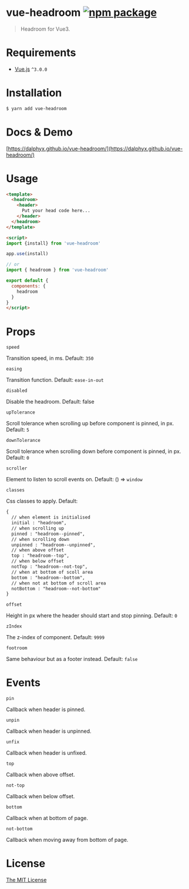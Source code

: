 # vue-headroom [![npm package](https://img.shields.io/npm/v/vue-headroom.svg)](https://www.npmjs.com/package/vue-headroom)

> Headroom for Vue3.

# Requirements

- [Vue.js](https://github.com/vuejs/vue) `^3.0.0`

# Installation

``` bash
$ yarn add vue-headroom
```

# Docs & Demo

[https://dalphyx.github.io/vue-headroom/](https://dalphyx.github.io/vue-headroom/)

# Usage
``` html
<template>
  <headroom>
    <header>
      Put your head code here...
    </header>
  </headroom>
</template>

<script>
import {install} from 'vue-headroom'

app.use(install)

// or
import { headroom } from 'vue-headroom'

export default {
  components: {
    headroom
  }
}
</script>
```

# Props

`speed`

Transition speed, in ms. Default: `350`

`easing`

Transition function. Default: `ease-in-out`

`disabled`

Disable the headroom. Default: false

`upTolerance`

Scroll tolerance when scrolling up before component is pinned, in px. Default: `5`

`downTolerance`

Scroll tolerance when scrolling down before component is pinned, in px. Default: `0`

`scroller`

Element to listen to scroll events on. Default: () => `window`

`classes`

Css classes to apply. Default:
```html
{
  // when element is initialised
  initial : "headroom",
  // when scrolling up
  pinned : "headroom--pinned",
  // when scrolling down
  unpinned : "headroom--unpinned",
  // when above offset
  top : "headroom--top",
  // when below offset
  notTop : "headroom--not-top",
  // when at bottom of scoll area
  bottom : "headroom--bottom",
  // when not at bottom of scroll area
  notBottom : "headroom--not-bottom"
}
```

`offset`

Height in px where the header should start and stop pinning. Default: `0`

`zIndex`

The z-index of component. Default: `9999`

`footroom`

Same behaviour but as a footer instead. Default: `false`

# Events

`pin`

Callback when header is pinned.

`unpin`

Callback when header is unpinned.

`unfix`

Callback when header is unfixed.

`top`

Callback when above offset.

`not-top`

Callback when below offset.

`bottom`

Callback when at bottom of page.

`not-bottom`

Callback when moving away from bottom of page.

# License

[The MIT License](http://opensource.org/licenses/MIT)
